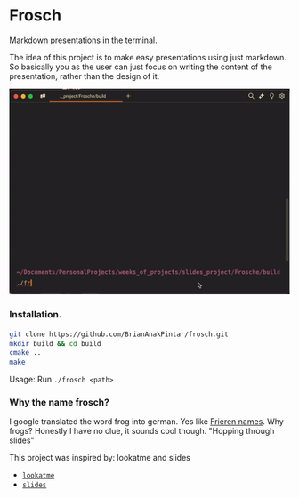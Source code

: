 # Frosch

Markdown presentations in the terminal.

The idea of this project is to make easy presentations using just markdown.
So basically you as the user can just focus on writing the content of the presentation,
rather than the design of it.

<p align="center">
  <img src="./docs/frosch_warp.gif?raw=true" alt="Example presentation." />
</p>

### Installation.
```bash
git clone https://github.com/BrianAnakPintar/frosch.git
mkdir build && cd build
cmake ..
make
```
Usage:
Run `./frosch <path>`

### Why the name frosch?
I google translated the word frog into german. Yes like [Frieren names](https://en.wikipedia.org/wiki/List_of_Frieren_characters#:~:text=The%20character%20names%20are%20all%20German%20words).
Why frogs? Honestly I have no clue, it sounds cool though. "Hopping through slides"

This project was inspired by:
lookatme and slides
* [`lookatme`](https://github.com/d0c-s4vage/lookatme)
* [`slides`](https://github.com/maaslalani/slides)
